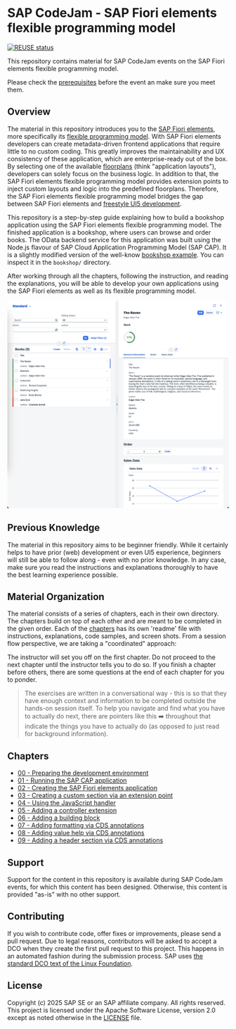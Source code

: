 # SAP CodeJam - SAP Fiori elements flexible programming model

[![REUSE status](https://api.reuse.software/badge/github.com/SAP-samples/fiori-elements-fpm-exercises-codejam)](https://api.reuse.software/info/github.com/SAP-samples/fiori-elements-fpm-exercises-codejam)

This repository contains material for SAP CodeJam events on the SAP Fiori elements flexible programming model.

Please check the [prerequisites](/chapters/00-prep-dev-environment/readme.md#1-prerequisites) before the event an make sure you meet them.

## Overview

The material in this repository introduces you to the [SAP Fiori elements](https://ui5.sap.com/#/topic/03265b0408e2432c9571d6b3feb6b1fd), more specifically its [flexible programming model](https://ui5.sap.com/test-resources/sap/fe/core/fpmExplorer/index.html#/overview/introduction). With SAP Fiori elements developers can create metadata-driven frontend applications that require little to no custom coding. This greatly improves the maintainability and UX consistency of these application, which are enterprise-ready out of the box. By selecting one of the available [floorplans](https://ui5.sap.com/#/topic/797c3239b2a9491fa137e4998fd76aa7.html) (think "application layouts"), developers can solely focus on the business logic. In addition to that, the SAP Fiori elements flexible programming model provides extension points to inject custom layouts and logic into the predefined floorplans. Therefore, the SAP Fiori elements flexible programming model bridges the gap between SAP Fiori elements and [freestyle UI5 development](https://github.com/SAP-Samples/ui5-exercises-codejam).

This repository is a step-by-step guide explaining how to build a bookshop application using the SAP Fiori elements flexible programming model. The finished application is a bookshop, where users can browse and order books. The OData backend service for this application was built using the Node.js flavour of SAP Cloud Application Programming Model (SAP CAP). It is a slightly modified version of the well-know [bookshop example](https://github.com/capire/bookshop). You can inspect it in the `bookshop/` directory.

After working through all the chapters, following the instruction, and reading the explanations, you will be able to develop your own applications using the SAP Fiori elements as well as its flexible programming model.

![app](app.png)

## Previous Knowledge

The material in this repository aims to be beginner friendly. While it certainly helps to have prior (web) development or even UI5 experience, beginners will still be able to follow along - even with no prior knowledge. In any case, make sure you read the instructions and explanations thoroughly to have the best learning experience possible.

## Material Organization

The material consists of a series of chapters, each in their own directory. The chapters build on top of each other and are meant to be completed in the given order. Each of the [chapters](#chapters) has its own 'readme' file with instructions, explanations, code samples, and screen shots. From a session flow perspective, we are taking a "coordinated" approach:

The instructor will set you off on the first chapter. Do not proceed to the next chapter until the instructor tells you to do so. If you finish a chapter before others, there are some questions at the end of each chapter for you to ponder.

> The exercises are written in a conversational way - this is so that they have enough context and information to be completed outside the hands-on session itself. To help you navigate and find what you have to actually do next, there are pointers like this ➡️ throughout that indicate the things you have to actually do (as opposed to just read for background information).

## Chapters

- [00 - Preparing the development environment](/chapters/00-prep-dev-environment/)
- [01 - Running the SAP CAP application](/chapters/01-run-cap-app/)
- [02 - Creating the SAP Fiori elements application](/chapters/02-create-fe-app/)
- [03 - Creating a custom section via an extension point](/chapters/03-custom-section-via-extension-point/)
- [04 - Using the JavaScript handler](/chapters/04-handler/)
- [05 - Adding a controller extension](/chapters/05-controller-extension/)
- [06 - Adding a building block](/chapters/06-building-block/)
- [07 - Adding formatting via CDS annotations](/chapters/07-formatting-via-cds-annotations/)
- [08 - Adding value help via CDS annotations](/chapters/08-value-help-via-cds-annotations/)
- [09 - Adding a header section via CDS annotations](/chapters/09-header-section-via-cds-annotations/)

## Support

Support for the content in this repository is available during SAP CodeJam events, for which this content has been designed. Otherwise, this content is provided "as-is" with no other support.

## Contributing
If you wish to contribute code, offer fixes or improvements, please send a pull request. Due to legal reasons, contributors will be asked to accept a DCO when they create the first pull request to this project. This happens in an automated fashion during the submission process. SAP uses [the standard DCO text of the Linux Foundation](https://developercertificate.org/).

## License
Copyright (c) 2025 SAP SE or an SAP affiliate company. All rights reserved. This project is licensed under the Apache Software License, version 2.0 except as noted otherwise in the [LICENSE](/LICENSE) file.

